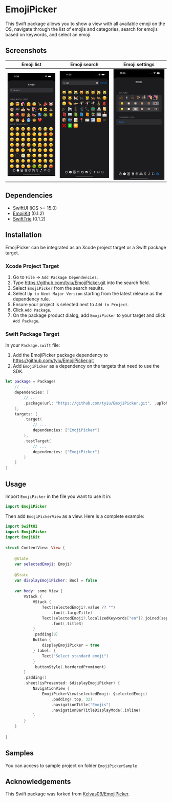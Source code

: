 # EmojiPicker

This Swift package allows you to show a view with all available emoji on the OS, navigate through the list of emojis and categories, search for emojis based on keywords, and select an emoji.

## Screenshots

|Emoji list|Emoji search|Emoji settings|
|---|---|---|
|![Emoji list](./.assets/EmojiPicker-1.png)|![Emoji search](./.assets/EmojiPicker-2.png)|![Emoji settings](./.assets/EmojiPicker-3.png)|

## Dependencies

- SwiftUI (iOS >= 15.0)
- [EmojiKit](https://github.com/tyiu/EmojiKit) (0.1.2)
- [SwiftTrie](https://github.com/tyiu/swift-trie) (0.1.2)

## Installation

EmojiPicker can be integrated as an Xcode project target or a Swift package target.

### Xcode Project Target

1. Go to `File` -> `Add Package Dependencies`.
2. Type https://github.com/tyiu/EmojiPicker.git into the search field.
3. Select `EmojiPicker` from the search results.
4. Select `Up to Next Major Version` starting from the latest release as the dependency rule.
5. Ensure your project is selected next to `Add to Project`.
6. Click `Add Package`.
7. On the package product dialog, add `EmojiPicker` to your target and click `Add Package`.

### Swift Package Target

In your `Package.swift` file:
1. Add the EmojiPicker package dependency to https://github.com/tyiu/EmojiPicker.git
2. Add `EmojiPicker` as a dependency on the targets that need to use the SDK.

```swift
let package = Package(
    // ...
    dependencies: [
        // ...
        .package(url: "https://github.com/tyiu/EmojiPicker.git", .upToNextMajor(from: "0.1.1"))
    ],
    targets: [
        .target(
            // ...
            dependencies: ["EmojiPicker"]
        ),
        .testTarget(
            // ...
            dependencies: ["EmojiPicker"]
        )
    ]
)
```

## Usage

Import `EmojiPicker` in the file you want to use it in:

```swift
import EmojiPicker
```

Then add `EmojiPickerView` as a view. Here is a complete example:

```swift
import SwiftUI
import EmojiPicker
import EmojiKit

struct ContentView: View {

    @State
    var selectedEmoji: Emoji?

    @State
    var displayEmojiPicker: Bool = false

    var body: some View {
        VStack {
            VStack {
                Text(selectedEmoji?.value ?? "")
                    .font(.largeTitle)
                Text(selectedEmoji?.localizedKeywords["en"]?.joined(separator: ", ") ?? "")
                    .font(.title3)
            }
            .padding(8)
            Button {
                displayEmojiPicker = true
            } label: {
                Text("Select standard emoji")
            }
            .buttonStyle(.borderedProminent)
        }
        .padding()
        .sheet(isPresented: $displayEmojiPicker) {
            NavigationView {
                EmojiPickerView(selectedEmoji: $selectedEmoji)
                    .padding(.top, 32)
                    .navigationTitle("Emojis")
                    .navigationBarTitleDisplayMode(.inline)
            }
        }
    }

}
```

## Samples

You can access to sample project on folder `EmojiPickerSample`

## Acknowledgements

This Swift package was forked from [Kelvas09/EmojiPicker](https://github.com/Kelvas09/EmojiPicker).
